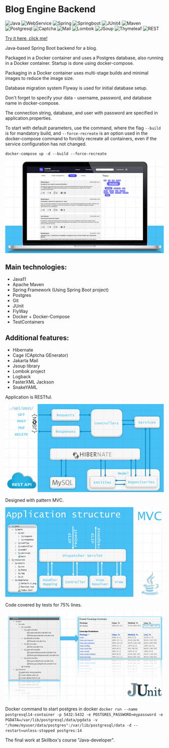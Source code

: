 # Blog Engine Backend

![Java](https://img.shields.io/badge/-Java-05122A?style=flat&logo=Java&logoColor=FFA518) ![WebService](https://img.shields.io/badge/-WebService-05122A?style=flat) ![Spring](https://img.shields.io/badge/-Spring-05122A?style=flat&logo=Spring&logoColor=71b23c) ![Springboot](https://img.shields.io/badge/-SpringBoot-05122A?style=flat&logo=Springboot&logoColor=71b23c) ![JUnit4](https://img.shields.io/badge/-JUnit4-05122A?style=flat) ![Maven](https://img.shields.io/badge/-Maven-05122A?style=flat&logo=apachemaven&logoColor=fffffb) ![Postgresql](https://img.shields.io/badge/-Postgres-05122A?style=flat&logo=postgresql&logoColor=fffffb) ![Captcha](https://img.shields.io/badge/-Captcha-05122A?style=flat) ![Mail](https://img.shields.io/badge/-Spring_Mail-05122A?style=flat&logo=springboot) ![Lombok](https://img.shields.io/badge/-Lombok-05122A?style=flat&logo=lombok) ![JSoup](https://img.shields.io/badge/-JSoup-05122A?style=flat&logo=jsoup) ![Thymeleaf](https://img.shields.io/badge/-Thymeleaf-05122A?style=flat&logo=Thymeleaf) ![REST](https://img.shields.io/badge/-REST-05122A?style=flat)

[Try it here, click me!](http://blog.surkoff.su)

Java-based Spring Boot backend for a blog.

Packaged in a Docker container and uses a Postgres database, also running in a Docker container.
Startup is done using docker-compose.

Packaging in a Docker container uses multi-stage builds and minimal images to reduce the image size.

Database migration system Flyway is used for initial database setup.

Don't forget to specify your data - username, password, and database name in docker-compose.

The connection string, database, and user with password are specified in application.properties.

To start with default parameters, use the command, where the flag `--build` is for mandatory build, and `--force-recreate` is an option used in the docker-compose command to forcibly recreate all containers, even if the service configuration has not changed.
 
```shell
docker-compose up -d --build --force-recreate
```

![Изображение фронтэнда](images/FrontEnd.png)

## Main technologies:
* Java11
* Apache Maven
* Spring Framework (Using Spring Boot project)
* Postgres
* Git
* JUnit
* FlyWay
* Docker + Docker-Compose
* TestContainers

## Additional features:
* Hibernate
* Cage (CAptcha GEnerator)
* Jakarta Mail
* Jsoup library
* Lombok project
* Logback
* FasterXML Jackson
* SnakeYAML

Application is RESTful.

![Схема REST](images/Rest.png)


Designed with pattern MVC.

![Схема MVC](images/MVC.png)


Code covered by tests for 75% lines.

![Скрин JUnit](images/Junit.png)

Docker command to start postgres in docker
`docker run --name postgresql14-container -p 5432:5432 -e POSTGRES_PASSWORD=mypassword -e PGDATA=/var/lib/postgresql/data/pgdata -v "/home/myuser/data/postgres":/var/lib/postgresql/data -d --restart=unless-stopped postgres:14`

The final work at Skillbох's course "Java-developer".

